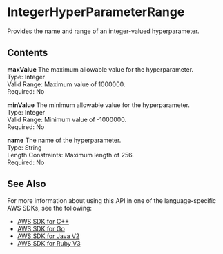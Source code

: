 # IntegerHyperParameterRange<a name="API_IntegerHyperParameterRange"></a>

Provides the name and range of an integer\-valued hyperparameter\.

## Contents<a name="API_IntegerHyperParameterRange_Contents"></a>

 **maxValue**   <a name="personalize-Type-IntegerHyperParameterRange-maxValue"></a>
The maximum allowable value for the hyperparameter\.  
Type: Integer  
Valid Range: Maximum value of 1000000\.  
Required: No

 **minValue**   <a name="personalize-Type-IntegerHyperParameterRange-minValue"></a>
The minimum allowable value for the hyperparameter\.  
Type: Integer  
Valid Range: Minimum value of \-1000000\.  
Required: No

 **name**   <a name="personalize-Type-IntegerHyperParameterRange-name"></a>
The name of the hyperparameter\.  
Type: String  
Length Constraints: Maximum length of 256\.  
Required: No

## See Also<a name="API_IntegerHyperParameterRange_SeeAlso"></a>

For more information about using this API in one of the language\-specific AWS SDKs, see the following:
+  [ AWS SDK for C\+\+](https://docs.aws.amazon.com/goto/SdkForCpp/personalize-2018-05-22/IntegerHyperParameterRange) 
+  [ AWS SDK for Go](https://docs.aws.amazon.com/goto/SdkForGoV1/personalize-2018-05-22/IntegerHyperParameterRange) 
+  [ AWS SDK for Java V2](https://docs.aws.amazon.com/goto/SdkForJavaV2/personalize-2018-05-22/IntegerHyperParameterRange) 
+  [ AWS SDK for Ruby V3](https://docs.aws.amazon.com/goto/SdkForRubyV3/personalize-2018-05-22/IntegerHyperParameterRange) 